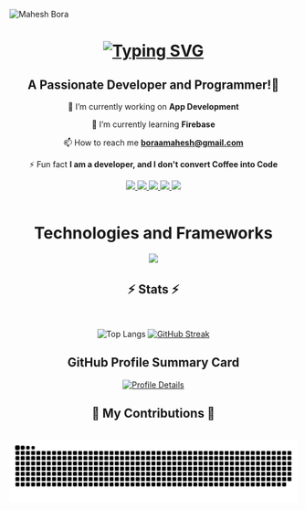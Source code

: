 <p align="left">
  <img
    src="https://komarev.com/ghpvc/?username=mahesh-bora"
    alt="Mahesh Bora"
  />
</p>
<h1 align="center">

<a href="https://git.io/typing-svg"><img src="https://readme-typing-svg.demolab.com?font=Poppins&weight=600&size=35&duration=4000&pause=300&color=1A9FF7&center=true&vCenter=true&random=false&width=435&lines=Hi+There!%F0%9F%91%8B%F0%9F%8F%BB;I+am+Mahesh+Bora!%F0%9F%92%BB" alt="Typing SVG" /></a>

</h1>
<h2 align="center">A Passionate Developer and Programmer!🦖</h2>


<div align="center">
  
🔭 I’m currently working on **App Development**

🌱 I’m currently learning **Firebase**

📫 How to reach me **boraamahesh@gmail.com**

⚡ Fun fact **I am a developer, and I don't convert Coffee into Code**
</div>

<div align="center">
  <a href="mailto:boraamahesh@gmail.com">
    <img src= "https://img.shields.io/badge/Gmail-D14836?style=for-the-badge&logo=gmail&logoColor=white"> 
</a>
   <a href="https://twitter.com/maheshhh_boraaa">
    <img src= "https://img.shields.io/badge/X-000000?style=for-the-badge&logo=x&logoColor=white"> 
</a>
  <a href="https://linkedin.com/in/mahesh-bora-5078a7228/">
    <img src= "https://img.shields.io/badge/LinkedIn-0077B5?style=for-the-badge&logo=linkedin&logoColor=white"> 
</a>
  <a href="https://instagram.com/mahesh_boraa">
    <img src= "https://img.shields.io/badge/Instagram-E4405F?style=for-the-badge&logo=instagram&logoColor=white"> 
</a>
    <a href="https://hashnode.com/@maheshbora">
    <img src= "https://img.shields.io/badge/Hashnode-2962FF?style=for-the-badge&logo=hashnode&logoColor=white"> 
</a>
</div>

<br>
  <h1 align="center">Technologies and Frameworks</h1>

<p align="center">
      <a href="https://skillicons.dev">
    <img src="https://skillicons.dev/icons?i=git,c,python,java,dart,flutter,firebase,html,css,js,angular,figma,gcp,github,postman,mysql&perline=8" />
  </a>
</p>


<h2 align="center">⚡ Stats ⚡</h2>
<br>
<div align=center>

![Top Langs](https://github-readme-stats.vercel.app/api/top-langs/?username=mahesh-bora&layout=donut&theme=transparent&height=100)
<a href="https://git.io/streak-stats"><img src="https://streak-stats.demolab.com?user=mahesh-bora&theme=github-dark-blue&border_radius=10" alt="GitHub Streak" /></a>  

## GitHub Profile Summary Card
<a href="http://github-profile-summary-cards.vercel.app/api/cards/profile-details?username=mahesh-bora&theme=transparent">
  <img src="http://github-profile-summary-cards.vercel.app/api/cards/profile-details?username=mahesh-bora&theme=transparent" alt="Profile Details">
</a><br/>
</div>

<div align="center">
  <h2>🐍 My Contributions 🐍</h2>
  <br>
  <img alt="snake eating my contributions" src="https://raw.githubusercontent.com/mahesh-bora/mahesh-bora/output/github-contribution-grid-snake-dark.svg" />
  
  <br/><br/><br/>
</div>


